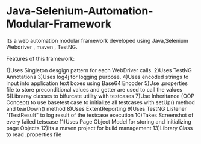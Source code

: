 # Java-Selenium-Automation-Modular-Framework
Its a web automation modular  framework developed using Java,Selenium Webdriver , maven , TestNG.


Features of this framework:

1)Uses Singleton desgign pattern for each WebDriver calls.
2)Uses TestNG Annotations 
3)Uses log4j for logging purpose.
4)Uses encoded strings to input into application text boxes using Base64 Encoder
5)Use .properties file to store preconditional values and getter are used to call the values
6)Libraray classes to bifurcate utility with testcases
7)Use Inheritance (OOP Concept) to use basetest case to initialize all testcases with setUp() method and tearDown() method
8)Uses ExtentReporting
9)Uses TestNG Listener "ITestResult" to log result of the testcase execution
10)Takes Screenshot of every failed tetscase
11)Uses Page Object Model for storing and initializing page Objects
12)Its a maven project for build management
13)Library Class to read .properties file

